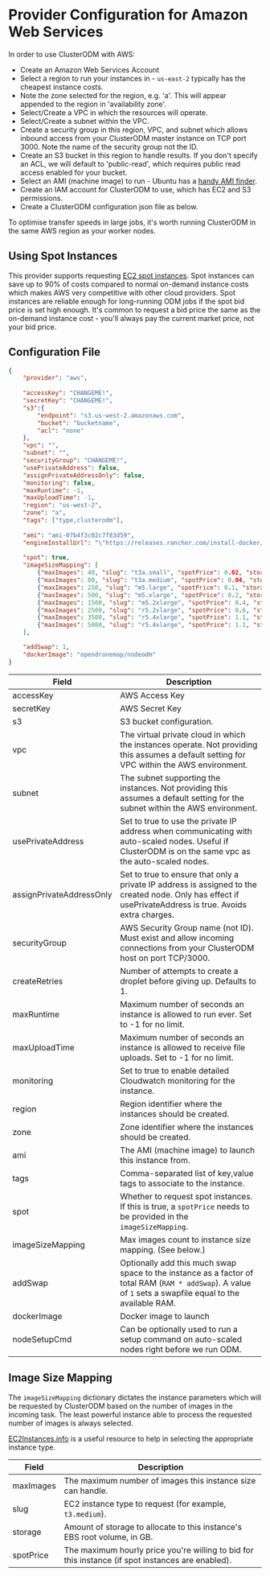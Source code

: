 # Provider Configuration for Amazon Web Services

In order to use ClusterODM with AWS:

* Create an Amazon Web Services Account
* Select a region to run your instances in - `us-east-2` typically has the cheapest instance costs.
* Note the zone selected for the region, e.g. 'a'.  This will appear appended to the region in 'availability zone'.
* Select/Create a VPC in which the resources will operate.
* Select/Create a subnet within the VPC.
* Create a security group in this region, VPC, and subnet which allows inbound access from your ClusterODM master instance on TCP port 3000. Note the name of the security group not the ID.
* Create an S3 bucket in this region to handle results. If you don't specify an ACL, we will default to 'public-read', which requires public read access enabled for your bucket.
* Select an AMI (machine image) to run - Ubuntu has a [handy AMI finder](https://cloud-images.ubuntu.com/locator/ec2/).
* Create an IAM account for ClusterODM to use, which has EC2 and S3 permissions.
* Create a ClusterODM configuration json file as below.

To optimise transfer speeds in large jobs, it's worth running ClusterODM in the same AWS region as your worker nodes.

## Using Spot Instances

This provider supports requesting [EC2 spot instances](https://aws.amazon.com/ec2/spot/). Spot instances can save up to 90% of costs compared to
normal on-demand instance costs which makes AWS very competitive with other cloud providers. Spot instances are reliable enough
for long-running ODM jobs if the spot bid price is set high enough. It's common to request a bid price the same as
the on-demand instance cost - you'll always pay the current market price, not your bid price.

## Configuration File
```json
{
    "provider": "aws",
    
    "accessKey": "CHANGEME!",
    "secretKey": "CHANGEME!",
    "s3":{
        "endpoint": "s3.us-west-2.amazonaws.com",
        "bucket": "bucketname",
        "acl": "none"
    },
    "vpc": "",
    "subnet": "",
    "securityGroup": "CHANGEME!",
    "usePrivateAddress": false,
    "assignPrivateAddressOnly": false,
    "monitoring": false,
    "maxRuntime": -1,
    "maxUploadTime": -1,
    "region": "us-west-2",
    "zone": "a",
    "tags": ["type,clusterodm"],
    
    "ami": "ami-07b4f3c02c7f83d59",
    "engineInstallUrl": "\"https://releases.rancher.com/install-docker/19.03.9.sh\"",
    
    "spot": true,
    "imageSizeMapping": [
        {"maxImages": 40, "slug": "t3a.small", "spotPrice": 0.02, "storage": 60},
        {"maxImages": 80, "slug": "t3a.medium", "spotPrice": 0.04, "storage": 100},
        {"maxImages": 250, "slug": "m5.large", "spotPrice": 0.1, "storage": 160},
        {"maxImages": 500, "slug": "m5.xlarge", "spotPrice": 0.2, "storage": 320},
        {"maxImages": 1500, "slug": "m5.2xlarge", "spotPrice": 0.4, "storage": 640},
        {"maxImages": 2500, "slug": "r5.2xlarge", "spotPrice": 0.6, "storage": 1200},
        {"maxImages": 3500, "slug": "r5.4xlarge", "spotPrice": 1.1, "storage": 2000},
        {"maxImages": 5000, "slug": "r5.4xlarge", "spotPrice": 1.1, "storage": 2500}
    ],

    "addSwap": 1,
    "dockerImage": "opendronemap/nodeodm"
}
```

| Field                       | Description                                                                                                                                                |
|-----------------------------|------------------------------------------------------------------------------------------------------------------------------------------------------------|
| accessKey                   | AWS Access Key                                                                                                                                             |
| secretKey                   | AWS Secret Key                                                                                                                                             |
| s3                          | S3 bucket configuration.                                                                                                                                   |
| vpc                         | The virtual private cloud in which the instances operate. Not providing this assumes a default setting for VPC within the AWS environment.                 |
| subnet                      | The subnet supporting the instances.  Not providing this assumes a default setting for the subnet within the AWS environment.                              |
| usePrivateAddress           | Set to true to use the private IP address when communicating with auto-scaled nodes. Useful if ClusterODM is on the same vpc as the auto-scaled nodes.     |
| assignPrivateAddressOnly    | Set to true to ensure that only a private IP address is assigned to the created node. Only has effect if usePrivateAddress is true. Avoids extra charges.  |
| securityGroup               | AWS Security Group name (not ID). Must exist and allow incoming connections from your ClusterODM host on port TCP/3000.                                    |
| createRetries               | Number of attempts to create a droplet before giving up. Defaults to 1.                                                                                    |
| maxRuntime                  | Maximum number of seconds an instance is allowed to run ever. Set to -1 for no limit.                                                                      |
| maxUploadTime               | Maximum number of seconds an instance is allowed to receive file uploads. Set to -1 for no limit.                                                          |
| monitoring                  | Set to true to enable detailed Cloudwatch monitoring for the instance.                                                                                     |
| region                      | Region identifier where the instances should be created.                                                                                                   |
| zone		                  | Zone identifier where the instances should be created.                                                                                                     |
| ami                         | The AMI (machine image) to launch this instance from.                                                                                                      |
| tags                        | Comma-separated list of key,value tags to associate to the instance.                                                                                       |
| spot                        | Whether to request spot instances. If this is true, a `spotPrice` needs to be provided in the `imageSizeMapping`.                                          |
| imageSizeMapping            | Max images count to instance size mapping. (See below.)                                                                                                    |
| addSwap                     | Optionally add this much swap space to the instance as a factor of total RAM (`RAM * addSwap`). A value of `1` sets a swapfile equal to the available RAM. |
| dockerImage                 | Docker image to launch                                                                                                                                     |
| nodeSetupCmd                | Can be optionally used to run a setup command on auto-scaled nodes right before we run ODM.                                                                |

## Image Size Mapping

The `imageSizeMapping` dictionary dictates the instance parameters which will be requested by ClusterODM based on the number of images in the incoming task. The least powerful
instance able to process the requested number of images is always selected.

[EC2Instances.info](https://www.ec2instances.info) is a useful resource to help in selecting the appropriate instance type.

| Field     | Description                                                                                       |
|-----------|---------------------------------------------------------------------------------------------------|
| maxImages | The maximum number of images this instance size can handle.                                       |
| slug      | EC2 instance type to request (for example, `t3.medium`).                                          |
| storage   | Amount of storage to allocate to this instance's EBS root volume, in GB.                          |
| spotPrice | The maximum hourly price you're willing to bid for this instance (if spot instances are enabled). |

